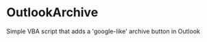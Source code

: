 OutlookArchive
==============

Simple VBA script that adds a 'google-like' archive button in Outlook
